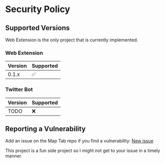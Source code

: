 # Security Policy

## Supported Versions

Web Extension is the only project that is currently implemented.

### Web Extension

| Version | Supported          |
| ------- | ------------------ |
| 0.1.x   | :white_check_mark: |

### Twitter Bot

| Version | Supported          |
| ------- | ------------------ |
|   TODO  |         ❌         |

## Reporting a Vulnerability

Add an issue on the Map Tab repo if you find a vulnerability: [New issue](https://github.com/Jonathannsegal/map_tab/issues/new/choose)

This project is a fun side project so I might not get to your issue in a timely manner.
